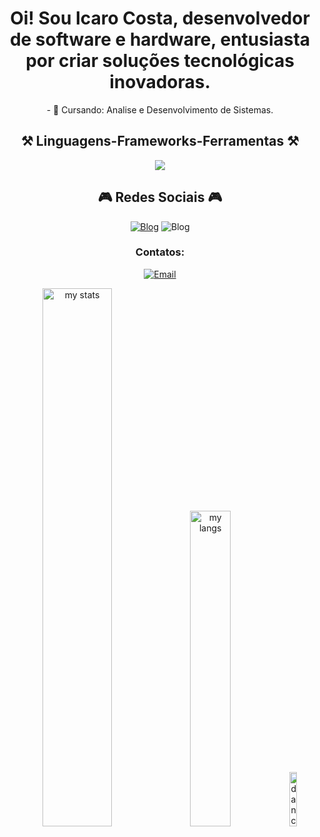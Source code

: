 <h1 align="center">
</h1><h1 align="center" >Oi! Sou Icaro Costa, desenvolvedor de software e hardware, entusiasta por criar soluções tecnológicas inovadoras.</h1>
</p>

<div  align="center" >
  - 🔭 Cursando: Analise e Desenvolvimento de Sistemas.
</div>
<h2 align="center" >⚒️ Linguagens-Frameworks-Ferramentas ⚒️</h2>
<div  align="center" >
  
<p align="center">
  <a href="https://github.com/Icaro-Costa">
    <img src="https://skillicons.dev/icons?i=c,html,css,vscode,windows,." />
  </a>
</p>


<h2 align="center" >🎮 Redes Sociais 🎮</h2
<div  align="center" >

[![Blog](https://skillicons.dev/icons?i=instagram)](https://www.instagram.com/icarusfl_.13_/)
![Blog](https://skillicons.dev/icons?i=discord)

<h3 align="center">Contatos:</h3>
<p align="center">
    <a href="mailto:Icaro.developerr@gmail.com">
        <img alt="Email" src="https://img.shields.io/badge/Email-icaro.developerr@gmail.com-purple?style=flat&logo=gmail">
    </a>
</p>
<div>
  <img alt="my stats" aling="top-left" width=47% src="https://github-readme-stats.vercel.app/api?username=Icaro-Costa&show_icons=true&theme=tokyonight"/>
  <img alt="my langs" aling="top-left" width=36% src="https://github-readme-stats.vercel.app/api/top-langs/?username=Icaro-Costa&exclude_repo=Minimalistic-Arch-setup,Codistopia-Monitoria&layout=compact&theme=tokyonight"/>
  <img alt="dancingPenguin" aling="top-left" width=15% src="https://media.tenor.com/0hEQxK9tC7UAAAAi/club-penguin-dance.gif">
</div>
